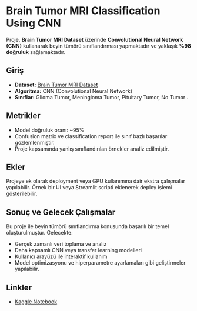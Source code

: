 # Brain Tumor MRI Classification Using CNN
 
Proje, **Brain Tumor MRI Dataset** üzerinde **Convolutional Neural Network (CNN)** kullanarak beyin tümörü sınıflandırması yapmaktadır ve yaklaşık **%98 doğruluk** sağlamaktadır.

## Giriş

* **Dataset:** [Brain Tumor MRI Dataset](https://www.kaggle.com/datasets/dilahbaheci/brain-tumor-mri-classification)
* **Algoritma:** CNN (Convolutional Neural Network)
* **Sınıflar:** Glioma Tumor, Meningioma Tumor, Pituitary Tumor, No Tumor
.

## Metrikler

* Model doğruluk oranı: ~95%
* Confusion matrix ve classification report ile sınıf bazlı başarılar gözlemlenmiştir.
* Proje kapsamında yanlış sınıflandırılan örnekler analiz edilmiştir.

## Ekler

Projeye ek olarak deployment veya GPU kullanımına dair ekstra çalışmalar yapılabilir. Örnek bir UI veya Streamlit scripti eklenerek deploy işlemi gösterilebilir.

## Sonuç ve Gelecek Çalışmalar

Bu proje ile beyin tümörü sınıflandırma konusunda başarılı bir temel oluşturulmuştur. Gelecekte:

* Gerçek zamanlı veri toplama ve analiz
* Daha kapsamlı CNN veya transfer learning modelleri
* Kullanıcı arayüzü ile interaktif kullanım
* Model optimizasyonu ve hiperparametre ayarlamaları gibi geliştirmeler yapılabilir.

## Linkler

* [Kaggle Notebook ](https://www.kaggle.com/code/dilahbaheci/brain-tumor-mri-analysis-using-cnn-accuracy-98/edit/run/264024808)
